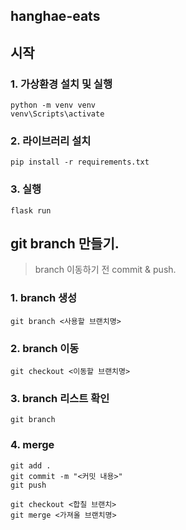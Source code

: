 ## hanghae-eats

## 시작

### 1. 가상환경 설치 및 실행

```
python -m venv venv 
venv\Scripts\activate
```

### 2. 라이브러리 설치

```
pip install -r requirements.txt
```

### 3. 실행

```
flask run
```

## git branch 만들기.
> branch 이동하기 전 commit & push.

### 1. branch 생성
```
git branch <사용할 브랜치명>
```

### 2. branch 이동
```
git checkout <이동할 브랜치명>
```

### 3. branch 리스트 확인
```
git branch
```

### 4. merge
```
git add .
git commit -m "<커밋 내용>"
git push

git checkout <합칠 브랜치>
git merge <가져올 브랜치명>
```